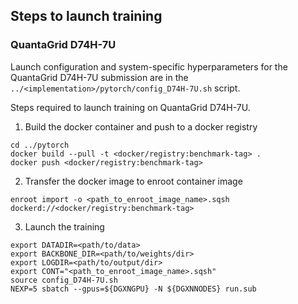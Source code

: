 ## Steps to launch training

### QuantaGrid D74H-7U

Launch configuration and system-specific hyperparameters for the QuantaGrid D74H-7U
submission are in the `../<implementation>/pytorch/config_D74H-7U.sh` script.

Steps required to launch training on QuantaGrid D74H-7U.

1. Build the docker container and push to a docker registry

```
cd ../pytorch
docker build --pull -t <docker/registry:benchmark-tag> .
docker push <docker/registry:benchmark-tag>
```

2. Transfer the docker image to enroot container image

```
enroot import -o <path_to_enroot_image_name>.sqsh dockerd://<docker/registry:benchmark-tag>
```

3. Launch the training
```
export DATADIR=<path/to/data>
export BACKBONE_DIR=<path/to/weights/dir>
export LOGDIR=<path/to/output/dir>
export CONT="<path_to_enroot_image_name>.sqsh"
source config_D74H-7U.sh
NEXP=5 sbatch --gpus=${DGXNGPU} -N ${DGXNNODES} run.sub

